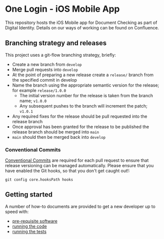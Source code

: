# One Login - iOS Mobile App

This repository hosts the iOS Mobile app for Document Checking as part of Digital Identity. Details on our ways of working can be found on Confluence.

## Branching strategy and releases

This project uses a git-flow branching strategy, briefly:
- Create a new branch from `develop`
- Merge pull requests into `develop`
- At the point of preparing a new release create a `release/` branch from the specified commit in develop
- Name the branch using the appropriate semantic version for the release; for example `release/1.0.0`
  - The initial version number for the release is taken from the branch name; `v1.0.0`
  - Any subsequent pushes to the branch will increment the patch; `v1.0.1` 
- Any required fixes for the release should be pull requested into the release branch
- Once approval has been granted for the release to be published the release branch should be merged into `main`
- `main` should then be merged back into `develop`

### Conventional Commits

[Conventional Commits](https://www.conventionalcommits.org/en/v1.0.0/) are required for each pull request to ensure that release versioning can be managed automatically.
Please ensure that you have enabled the Git hooks, so that you don't get caught out!:
```
git config core.hooksPath hooks
```

## Getting started

A number of how-to documents are provided to get a new developer up to speed with:
- [pre-requisite software](docs/how-to/required-software.md)
- [running the code](docs/how-to/running-the-code.md)
- [running the tests](docs/how-to/running-the-tests.md)
